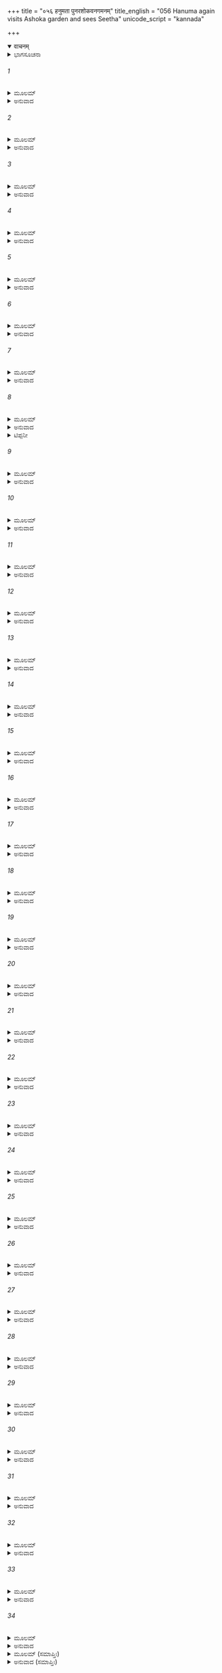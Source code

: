 +++
title = "०५६ हनुमता पुनरशोकवनगमनम्"
title_english = "056 Hanuma again visits Ashoka garden and sees Seetha"
unicode_script = "kannada"

+++
<details open><summary>वाचनम्</summary>

<div class="audioEmbed"  caption="श्रीराम-हरिसीताराममूर्ति-घनपाठिभ्यां वचनम्" src="https://archive.org/download/Ramayana-recitation-Sriram-harisItArAmamUrti-Ghanapaati-v2/Kanda_5/Kanda_5_SK-056-Hanuma_again_visits_Ashoka_garden_and_sees_Seetha.mp3"></div>
</details>



<details><summary>ಭಾಗಸೂಚನಾ</summary>

ಹನುಮಂತನು ಸೀತೆಯನ್ನು ಸಂದರ್ಶಿಸಿ ಕಿಷ್ಕಿಂಧೆಗೆ ಹಿಂದಿರುಗಿದುದು
</details>

###### 1


<details><summary>ಮೂಲಮ್</summary>

ತತಸ್ತಾಂ ಶಿಂಶಪಾಮೂಲೇ ಜಾನಕೀಂ ಪರ್ಯವಸ್ಥಿತಾಮ್ ।  
ಅಭಿವಾದ್ಯಾಬ್ರವೀದ್ಧಿಷ್ಟ್ಯಾ ಪಶ್ಯಾಮಿ ತ್ವಾಮಿಹಾಕ್ಷತಾಮ್ ॥
</details>

<details><summary>ಅನುವಾದ</summary>

ಬಳಿಕ ಹನುಮಂತನು ಶಿಂಶುಪಾವೃಕ್ಷದ ಬುಡದಲ್ಲಿ ಕುಳಿತಿದ್ದ ಜಾನಕಿಯ ಬಳಿಗೆ ಬಂದು ಪಾದಾಭಿವಂದನೆಯನ್ನು ಗೈದು - ಅಮ್ಮಾ! ದೈವಾನುಗ್ರಹದಿಂದ ಯಾವುದೇ ಅಪಾಯಕ್ಕೂ ಗುರಿಯಾಗದೆ ಕ್ಷೇಮವಾಗಿರುವ ನಿನ್ನನ್ನು ನೋಡುತ್ತಿದ್ದೇನೆ ಎಂದು ಹೊರಡಲನುವಾದನು.॥1॥
</details>

###### 2


<details><summary>ಮೂಲಮ್</summary>

ತತಸ್ತಂ ಪ್ರಸ್ಥಿತಂ ಸೀತಾ ವೀಕ್ಷಮಾಣಾ ಪುನಃ ಪುನಃ ।  
ಭರ್ತೃಸ್ನೇಹಾನ್ವಿತಂ ವಾಕ್ಯಂ ಹನೂಮಂತಮಭಾಷತ ॥
</details>

<details><summary>ಅನುವಾದ</summary>

ಹಾಗೆ ಹೊರಟುನಿಂತ ಹನುಮಂತನನ್ನು ಸೀತೆಯು ವಾತ್ಸಲ್ಯಪೂರ್ಣವಾದ ದೃಷ್ಟಿಯಿಂದ ಅಡಿಗಡಿಗೂ ನೋಡುತ್ತಾ ಪತಿಪ್ರೇಮ ಸೂಚಕವಾದ ಮಾತನ್ನು ಇಂತೆಂದಳು -॥2॥
</details>

###### 3


<details><summary>ಮೂಲಮ್</summary>

ಕಾಮಮಸ್ಯ ತ್ವಮೇವೈಕಃ ಕಾರ್ಯಸ್ಯ ಪರಿಸಾಧನೇ ।  
ಪರ್ಯಾಪ್ತಃ ಪರವೀರಘ್ನ ಯಶಸ್ಯಸ್ತೇ ಬಲೋದಯಃ ॥
</details>

<details><summary>ಅನುವಾದ</summary>

ಶತ್ರುಸಂಹಾರಕಾ! ನೀನೊಬ್ಬನೇ ಈ ಎಲ್ಲ ರಾಕ್ಷಸರನ್ನು ಸಂಹರಿಸಿ, ನನ್ನನ್ನು ವಿಮೋಚನೆಗೊಳಿಸಲು ಸಮರ್ಥನಾಗಿರುವೆ. ಇದರಿಂದ ಕೀರ್ತಿ ಪ್ರತಿಷ್ಠೆಗಳು ನಿನಗೇ ಸಿಗಬಹುದು. ಆದರೆ ಶ್ರೀರಾಮನಿಗೆ ಲಭಿಸಲಾರವು.॥3॥
</details>

###### 4


<details><summary>ಮೂಲಮ್</summary>

ಶರೈಃ ಸುಸಂಕುಲಾಂ ಕೃತ್ವಾ ಲಂಕಾಂ ಪರಬಲಾರ್ದನಃ ।  
ಮಾಂ ನಯೇದ್ಯದಿ ಕಾಕುತ್ಥಃ ತತ್ತಸ್ಯ ಸದೃಶಂ ಭವೇತ್ ॥
</details>

<details><summary>ಅನುವಾದ</summary>

ಅರಿವೀರ ಭಯಂಕರನಾದ ಶ್ರೀರಾಮನು ತನ್ನ ಬಾಣಗಳಿಂದ ಲಂಕೆಯನ್ನು ಅಲ್ಲೋಲ-ಕಲ್ಲೋಲವಾಗಿಸಿ, ನನ್ನನ್ನು ಕರೆದುಕೊಂಡು ಹೋದರೆ ಅದೇ ಅವನ ಪರಾಕ್ರಮಕ್ಕೆ ತಕ್ಕುದಾದುದು.॥4॥
</details>

###### 5


<details><summary>ಮೂಲಮ್</summary>

ತದ್ಯಥಾ ತಸ್ಯ ವಿಕ್ರಾಂತಮನುರೂಪಂ ಮಹಾತ್ಮನಃ ।  
ಭವೇದಾಹವಶೂರಸ್ಯ ತಥಾ ತ್ವಮುಪಪಾದಯ ॥
</details>

<details><summary>ಅನುವಾದ</summary>

ರಣಧೀರನಾದ, ಮಹಾತ್ಮನಾದ ಶ್ರೀರಾಮನ ಪರಾಕ್ರಮಕ್ಕೆ ಯೋಗ್ಯವಾದ ಕಾರ್ಯ ವಿಧಾನವನ್ನು ನೀನು ರೂಪಿಸಬೇಕು.
</details>

###### 6


<details><summary>ಮೂಲಮ್</summary>

ತದರ್ಥೋಪಹಿತಂ ವಾಕ್ಯಂ ಪ್ರಶ್ರಿತಂ ಹೇತುಸಂಹಿತಮ್ ।  
ನಿಶಮ್ಯ ಹನುಮಾಂಸ್ತಸ್ಯಾ ವಾಕ್ಯಮುತ್ತರಮಬ್ರವೀತ್ ॥
</details>

<details><summary>ಅನುವಾದ</summary>

ಅರ್ಥವತ್ತಾದ, ಸ್ನೇಹಯುಕ್ತವಾದ ಹಾಗೂ ಯುಕ್ತಿಯುಕ್ತವಾದ ಸೀತಾದೇವಿಯ ಮಾತುಗಳನ್ನು ಕೇಳಿ ಹನುಮಂತನು ಸಮಾಧಾನಕರವಾದ ಉತ್ತರವನ್ನು ನೀಡಿದನು.॥6॥
</details>

###### 7


<details><summary>ಮೂಲಮ್</summary>

ಕ್ಷಿಪ್ರಮೇಷ್ಯತಿ ಕಾಕುತ್ಸ್ಥೋಹರ್ಯೃಕ್ಷಪ್ರವರೈರ್ವೃತಃ ।  
ಯಸ್ತೇ ಯುಧಿ ವಿಜಿತ್ಯಾರೀನ್ ಶೋಕಂ ವ್ಯಪನಯಿಷ್ಯತಿ ॥
</details>

<details><summary>ಅನುವಾದ</summary>

ತಾಯೇ! ಕಪಿ-ಕರಡಿಗಳ ಸೈನ್ಯಕ್ಕೆ ಅಧಿಪತಿಯಾಗಿರುವ, ಹಾರುವವರಲ್ಲಿ ಶ್ರೇಷ್ಠನಾದ, ಸತ್ತ್ವಸಂಪನ್ನನಾದ ಸುಗ್ರೀವನು ನಿನ್ನ ವಿಮೋಚನೆಯ ಸಲುವಾಗಿ ದೃಢಪ್ರತಿಜ್ಞನಾಗಿರುವನು.॥7॥
</details>

###### 8


<details><summary>ಮೂಲಮ್</summary>

ಏವಮಾಶ್ವಾಸ್ಯ ವೈದೇಹೀಂ ಹನುಮಾನ್ ಮಾರುತಾತ್ಮಜಃ ।  
ಗಮನಾಯ ಮತಿಂ ಕೃತ್ವಾ ವೈದೇಹೀಮಭ್ಯವಾದಯತ್ ॥
</details>

<details><summary>ಅನುವಾದ</summary>

ವಾಯುಪುತ್ರನಾದ ಹನುಮಂತನು ಹೀಗೆ ಹೇಳಿ ವೈದೇಹಿಯನ್ನು ಸಮಾಧಾನಗೊಳಿಸಿ* ಹೊರಡಲು ಸಿದ್ಧನಾಗಿ ಪುನಃ ಸೀತೆಗೆ ಅಭಿವಾದನವನ್ನು ಮಾಡಿದನು.॥8॥
</details>

<details><summary>ಟಿಪ್ಪನೀ</summary>

* ಇಲ್ಲಿ ಶೋಕಾಕುಲೆಯಾದ ಸೀತಾದೇವಿಯನ್ನು ಸಮಾಧಾನಗೊಳಿಸಿ, ಅಲ್ಲಿ ವಿರಹಾತುರನಾದ ಶ್ರೀರಾಮನಿಗೆ ಸಮಾಧಾನಗೊಳಿಸುವ ಹನುಮಂತನು ನಿಜವಾಗಿ ಧನ್ಯಾತ್ಮನೇ ಸರಿ.
</details>

###### 9


<details><summary>ಮೂಲಮ್</summary>

ತತಃ ಸ ಕಪಿಶಾರ್ದೂಲಃ ಸ್ವಾಮಿಸಂದರ್ಶನೋತ್ಸು ಕಃ ।  
ಆರುರೋಹ ಗಿರಿಶ್ರೇಷ್ಠಮರಿಷ್ಟಮರಿಮರ್ದನಃ ॥
</details>

<details><summary>ಅನುವಾದ</summary>

ವೈದೇಹಿಯನ್ನು ನಮಸ್ಕರಿಸಿ, ಬಳಿಕ ಶ್ರೀರಾಮನ ದರ್ಶನಕ್ಕಾಗಿ ಕುತೂಹಲಿಯಾಗಿದ್ದ ಹನುಮಂತನು ಪುನಃ ಸಮುದ್ರದ ಮೇಲ್ಭಾಗದಿಂದ ಹಿಂದಿರುಗಲು ನಿಶ್ಚಯಿಸಿದನು. ಶತ್ರುಸೂದನಾದ ಹನುಮಂತನು ಅರಿಷ್ಟವೆಂಬ ಪರ್ವತವನ್ನು ಹತ್ತಿದನು. ॥9॥
</details>

###### 10


<details><summary>ಮೂಲಮ್</summary>

ತುಂಗಪದ್ಮಕಜುಷ್ಟಾಭಿರ್ನೀಲಾಭಿರ್ವನರಾಜಿಭಿಃ ।  
ಸೋತ್ತರೀಯಮಿವಾಂಭೋದೈಃ ಶೃಂಗಾಂತರವಿಲಂಬಿಭಿಃ ॥
</details>

<details><summary>ಅನುವಾದ</summary>

ಆ ಪರ್ವತವು ಎತ್ತರವಾದ ಪದ್ಮಕವೆಂಬ ವೃಕ್ಷಗಳಿಂದ ಕೂಡಿದ್ದು, ನೀಲವರ್ಣದ ವನಶ್ರೀಯಿಂದ ಶೋಭಿಸುತ್ತಿತ್ತು. ಅದರ ಶಿಖರಗಳ ನಡುವೆ ಜೋಲಾಡುತ್ತಿದ್ದ ಮೇಘಗಳಿಂದ ಅದು ಉತ್ತರೀಯವನ್ನು ಹೊದ್ದುಕೊಂಡಿದೆಯೋ ಎಂಬಂತೆ ಕಾಣುತ್ತಿತ್ತು.॥10॥
</details>

###### 11


<details><summary>ಮೂಲಮ್</summary>

ಬೋಧ್ಯಮಾನಮಿವ ಪ್ರೀತ್ಯಾ ದಿವಾಕರಕರೈಃ ಶುಭೈಃ ।  
ಉನ್ಮಿಷಂತಮಿವೋದ್ಧೂತೈರ್ಲೋಚನೈರಿವ ಧಾತುಭಿಃ ॥
</details>

<details><summary>ಅನುವಾದ</summary>

ಆ ಪರ್ವತದಲ್ಲಿ ಬಿದ್ದಿರುವ ಸೂರ್ಯರಶ್ಮಿಗಳು ಮಲಗಿದವನನ್ನು ಎಚ್ಚರಿಸುತ್ತಿರುವಂತೆ ಪರ್ವತವನ್ನು ಎಚ್ಚರಗೊಳಿಸುತ್ತಿತ್ತೊ ಎಂಬಂತಿತ್ತು. ಆ ಪರ್ವತದಲ್ಲಿ ಹೊಳೆಯುತ್ತಿದ್ದ ಗೈರಿಕಾದಿ ಧಾತುಗಳು, ಅದು ಕಣ್ಣುತೆರೆದು ನೋಡುತ್ತಿದೆಯೋ ಎಂಬಂತಿತ್ತು. ॥11॥
</details>

###### 12


<details><summary>ಮೂಲಮ್</summary>

ತೋಯೌಘನಿಃಸ್ವನೈರ್ಮಂದ್ರೈಃ ಪ್ರಾಧೀತಮಿವ ಪರ್ವತಮ್ ।  
ಪ್ರಗೀತಮಿವ ವಿಸ್ಪಷ್ಟೈರ್ನಾನಾಪ್ರಸ್ರವಣಸ್ವನೈಃ ॥
</details>

<details><summary>ಅನುವಾದ</summary>

ಅಲ್ಲಿದ್ದ ಚಿಲುಮೆಗಳಿಂದ ಹೊರಬರುತ್ತಿದ್ದ ಇಂಪಾದ ನಿನಾದವು ಪರ್ವತವೇನಾದರೂ ಗಾಯನಮಾಡುತ್ತಿದೆಯೋ ಎಂಬಂತಿತ್ತು. ॥12॥
</details>

###### 13


<details><summary>ಮೂಲಮ್</summary>

ದೇವದಾರುಭಿರತ್ಯುಚ್ಚೆರೂರ್ಧ್ವಬಾಹುಮಿವ ಸ್ಥಿತಮ್ ।  
ಪ್ರಪಾತಜಲನಿರ್ಘೋಷೈಃ ಪ್ರಾಕ್ರುಷ್ಟಮಿವ ಸರ್ವತಃ ॥
</details>

<details><summary>ಅನುವಾದ</summary>

ಎತ್ತರವಾಗಿ ಬೆಳೆದಿದ್ದ ದೇವದಾರು ವೃಕ್ಷಗಳಿಂದ, ಆ ಪರ್ವತವು ಕೈಗಳೆತ್ತಿ ತಪಸ್ಸು ಮಾಡುವಂತಿದ್ದ ಮುನಿಯಂತೆ ಕಾಣುತ್ತಿತ್ತು. ಅಲ್ಲಿದ್ದ ದೊಡ್ಡ-ದೊಡ್ಡ ಜಲಪಾತಗಳ ಭೋರ್ಗರೆಯುವ ಶಬ್ದಗಳನ್ನು ಕೇಳಿದರೆ, ಆ ಪರ್ವತವು ಗಟ್ಟಿಯಾಗಿ ಅರಚುತ್ತಿದೆಯೋ ಎಂಬಂತಿತ್ತು.॥13॥
</details>

###### 14


<details><summary>ಮೂಲಮ್</summary>

ವೇಪಮಾನಮಿವ ಶ್ಯಾಮೈಃ ಕಂಪಮಾನೈಃ ಶರದ್ವನೈಃ ।  
ವೇಣುಭಿರ್ಮಾರುತೋದ್ಧೂತೈಃ ಕೂಜಂತಮಿವ ಕೀಚಕೈಃ ॥
</details>

<details><summary>ಅನುವಾದ</summary>

ಪರ್ವತ ಸುತ್ತಲೂ ಶ್ಯಾಮಲ ವರ್ಣದ ಶರತ್ಕಾಲದಲ್ಲಿ ಸೊಂಪಾಗಿ ಬೆಳೆದಿದ್ದ ವನಗಳಿದ್ದವು. ಗಾಳಿಗೆ ಆ ವೃಕ್ಷಗಳು ಅಲುಗಾಡುತ್ತಿರುವಾಗ ಪರ್ವತವೇ ಕಂಪಿಸುತ್ತಿದೆ ಎಂಬಂತಿತ್ತು. ಪರ್ವತದಲ್ಲಿದ್ದ ಬಿದಿರಿನ ಮೇಳಿಗಳಿದ್ದು ಗಾಳಿಯಿಂದ ಅದರಿಂದ ಉಂಟಾದ ಧ್ವನಿಯು, ವೇಣುವಾದನ ಮಾಡುತ್ತಿದೆಯೋ ಎಂಬಂತಿತ್ತು.॥14॥
</details>

###### 15


<details><summary>ಮೂಲಮ್</summary>

ನಿಃಶ್ಚಸಂತಮಿವಾಮರ್ಷಾದ್ಘೋರೈರಾಶೀವಿಷೋತ್ತಮೈಃ ।  
ನೀಹಾರಕೃತಗಂಭೀರೈರ್ಧ್ಯಾಯಂತಮಿವ ಗಹ್ವರೈಃ ॥
</details>

<details><summary>ಅನುವಾದ</summary>

ಭಯಂಕರವಾದ ವಿಷಸರ್ಪಗಳು ಬುಸುಗುಟ್ಟುವುದನ್ನು ನೋಡಿದರೆ ಆ ಪರ್ವತವು ಕೋಪದಿಂದ ನಿಟ್ಟುಸಿರುಬಿಡುತ್ತಿದೆಯೋ ಎಂಬಂತಿತ್ತು. ಮಂಜಿನಿಂದ ಆವೃತವಾದ ಗಂಭೀರವಾದ ಗುಹೆಗಳಿಂದ ಅದು ಇಂದ್ರಿಯ ನಿಗ್ರಹಗೈದು ಧ್ಯಾನಮಗ್ನನಾದ ಮುನಿಯಂತೆ ಇತ್ತು.॥15॥
</details>

###### 16


<details><summary>ಮೂಲಮ್</summary>

ಮೇಘಪಾದನಿಭೈಃ ಪಾದೈಃ ಪ್ರಕ್ರಾಂತಮಿವ ಸರ್ವತಃ ।  
ಜೃಂಭಮಾಣಮಿವಾಕಾಶೇ ಶಿಖರೈರಭ್ರಶಾಲಿಭಿಃ ॥
</details>

<details><summary>ಅನುವಾದ</summary>

ಮೇಘಗಳ ಖಂಡಗಳಂತೆ ಕಾಣುತ್ತಿದ್ದ ಸಣ್ಣ-ಸಣ್ಣ ಶಿಖರಗಳಿಂದ ಆವೃತವಾಗಿದ್ದ ಆ ಪರ್ವತವು ಪ್ರಯಾಣ ಹೊರಟಿರುವಂತೆಯೇ ಕಾಣುತ್ತಿತ್ತು. ಮೇಘ-ಮಾಲೆಗಳನ್ನು ಧರಿಸಿದ್ದ ಶಿಖರಗಳಿಂದ ಕೂಡಿದ್ದ ಪರ್ವತವು ಆಕಳಿಸುತ್ತಾ ಮೈಮುರಿಯುತ್ತಿದೆಯೋ ಎಂಬಂತೆ ಕಾಣುತ್ತಿತ್ತು.॥16॥
</details>

###### 17


<details><summary>ಮೂಲಮ್</summary>

ಕೂಟೈಶ್ಚ ಬಹುಧಾಕೀರ್ಣೈಃ ಶೋಭಿತಂ ಬಹುಕಂದರೈಃ ।  
ಸಾಲತಾಲಾಶ್ವಕರ್ಣೈಶ್ಚ ವಂಶೈಶ್ಚ ಬಹುಭಿರ್ವೃತಮ್ ॥
</details>

<details><summary>ಅನುವಾದ</summary>

ಆ ಪರ್ವತವು ಅನೇಕ ಶಿಖರಗಳಿಂದ, ಗುಹೆಗಳಿಂದ ಶೋಭಿಸುತ್ತಿತ್ತು. ಅದು ಸಾಲವೃಕ್ಷಗಳಿಂದಲೂ, ತಾಳೆಮರಗಳಿಂದಲೂ, ಬಿಳಿಮತ್ತೀ ಮರಗಳಿಂದಲೂ, ಬಿದಿರು ಮೆಳೆಗಳಿಂದಲೂ, ವ್ಯಾಪ್ತವಾಗಿತ್ತು.॥17॥
</details>

###### 18


<details><summary>ಮೂಲಮ್</summary>

ಲತಾವಿತಾನೈರ್ವಿತತೈಃ ಪುಷ್ಪವದ್ಭಿರಲಂಕೃತಮ್ ।  
ನಾನಾಮೃಗಗಣಾಕೀರ್ಣಂ ಧಾತುನಿಷ್ಯಂದಭೂಷಿತಮ್ ।  
ಬಹುಪ್ರಸ್ರವಣೋಪೇತಂ ಶಿಲಾಸಂಚಯಸಂಕಟಮ್ ॥
</details>

<details><summary>ಅನುವಾದ</summary>

ಎಲ್ಲ ಕಡೆಗಳಲ್ಲಿ ಪುಷ್ಪಲತೆಗಳಿಂದ ಸಮಲಂಕೃತವಾಗಿತ್ತು. ಆ ಗಿರಿಯು ವಿವಿಧ ಮೃಗಗಳ ಗುಂಪುಗಳಿಂದಲೂ, ಗೈರಿಕಾದಿ ಧಾತುಗಳ ಸ್ರಾವದಿಂದ ಒಪ್ಪುತ್ತಿತ್ತು. ಅಲ್ಲಲ್ಲಿ ಅನೇಕ ಜಲಪಾತಗಳಿಂದ ಶೋಭಿಸಸುತ್ತಿದ್ದು, ರಾಶಿ-ರಾಶಿ ಬಿದ್ದಿದ್ದ ಕಲ್ಲುಬಂಡೆಗಳಿಂದ ಕೂಡಿತ್ತು.॥18॥
</details>

###### 19


<details><summary>ಮೂಲಮ್</summary>

ಮಹರ್ಷಿಯಕ್ಷಗಂಧರ್ವಕಿಂನರೋರಗಸೇವಿತಮ್ ।  
ಲತಾಪಾದಪಸಂಬಾಧಂ ಸಿಂಹಾಧ್ಯುಷಿತಕಂದರಮ್ ॥
</details>

<details><summary>ಅನುವಾದ</summary>

ಮಹರ್ಷಿಗಳಿಂದ, ಯಕ್ಷರಿಂದ, ಗಂಧರ್ವ-ಕಿನ್ನರ-ನಾಗ ಇವರುಗಳಿಂದ ಅದು ಸೇವಿಸಲ್ಪಡುತ್ತಿತ್ತು. ಲತಾವೃಕ್ಷಗಳ ಸಮುದಾಯಗಳಿಂದ ಶೋಭಿಸುತ್ತಿತ್ತು. ಆ ಪರ್ವತದ ಗುಹೆಗಳಲ್ಲಿ ಸಿಂಹಗಳು ವಾಸವಾಗಿದ್ದವು.॥19॥
</details>

###### 20


<details><summary>ಮೂಲಮ್</summary>

ವ್ಯಾಘ್ರಸಂಘಸಮಾಕೀರ್ಣಂ ಸ್ವಾದುಮೂಲಫಲದ್ರುಮಮ್ ॥
</details>

<details><summary>ಅನುವಾದ</summary>

ದೊಡ್ಡದಾದ ಹುಲಿಗಳ ಗುಂಪಿನಿಂದ ಅದು ಕೂಡಿದ್ದಿತು. ರುಚಿಕರವಾದ ಗೆಡ್ಡೆ-ಗೆಣಸುಗಳೂ, ಫಲ ವೃಕ್ಷಗಳೂ ಇದ್ದವು. ॥20॥
</details>

###### 21


<details><summary>ಮೂಲಮ್</summary>

ತಮಾರು ರೋಹ ಹನುಮಾನ್ ಪರ್ವತಂ ಪ್ಲವಗೋತ್ತಮಃ ।  
ರಾಮದರ್ಶನಶೀಘ್ರೇಣ ಪ್ರಹರ್ಷೇಣಾಭಿಚೋದಿತಃ ॥
</details>

<details><summary>ಅನುವಾದ</summary>

ಸೀತಾದರ್ಶನ ಶುಭವಾರ್ತೆಯನ್ನು, ಅವಳ ಸಂದೇಶವನ್ನು ಶ್ರೀರಾಮನಿಗೆ ಮುಟ್ಟಿಸಲು ಆತುರನಾದ ವಾಯುನಂದನ ಹನುಮಂತನು ಆ ಅರಿಷ್ಟ ಗಿರಿಯನ್ನು ಹತ್ತಿದನು.॥21॥
</details>

###### 22


<details><summary>ಮೂಲಮ್</summary>

ತೇನ ಪಾದತಲಾಕ್ರಾಂತಾ ರಮ್ಯೇಷು ಗಿರಿಸಾನುಷು ।  
ಸಘೋಷಾಃ ಸಮಶೀರ್ಯಂತ ಶಿಲಾಶ್ಚೂರ್ಣೀಕೃತಾಸ್ತತಃ ॥
</details>

<details><summary>ಅನುವಾದ</summary>

ರಮ್ಯವಾದ ಆ ಪರ್ವತ ಶಿಖರದಲ್ಲಿ ಮಾರುತಿಯು ತನ್ನ ಕಾಲನ್ನಿಟ್ಟಾಕ್ಷಣವೇ ಅಲ್ಲಿದ್ದ ದೊಡ್ಡ ಬಂಡೆಕಲ್ಲುಗಳು ಚಟ-ಚಟಾ ಎಂಬ ಭಾರೀ ಶಬ್ದಗಳನ್ನು ಮಾಡುತ್ತಾ ನುಚ್ಚು-ನೂರಾಗಿ ಹೋದುವು.॥22॥
</details>

###### 23


<details><summary>ಮೂಲಮ್</summary>

ಸ ತಮಾರುಹ್ಯ ಶೈಲೇಂದ್ರಂ ವ್ಯವರ್ಧತ ಮಹಾಕಪಿಃ ।  
ದಕ್ಷಿಣಾದುತ್ತರಂ ಪಾರಂ ಪ್ರಾರ್ಥಯನ್ ಲವಣಾಂಭಸಃ ॥
</details>

<details><summary>ಅನುವಾದ</summary>

ವೀರನಾದ ಆ ವಾಯುನಂದನನು ಪರ್ವತವನ್ನು ಹತ್ತಿದ ಬಳಿಕ, ದಕ್ಷಿಣ ದಿಕ್ಕಿನಿಂದ ಉತ್ತರಕ್ಕೆ ಹೋಗಲು ಬಯಸಿ ತನ್ನ ಶರೀರವನ್ನು ಬೃಹದಾಕಾರವಾಗಿ ಬೆಳೆಸಿದನು.॥23॥
</details>

###### 24


<details><summary>ಮೂಲಮ್</summary>

ಅಧಿರುಹ್ಯ ತತೋ ವೀರಃ ಪರ್ವತಂ ಪವನಾತ್ಮಜಃ ।  
ದದರ್ಶ ಸಾಗರಂ ಭೀಮಂ ಮೀನೋರಗನಿಷೇವಿತಮ್ ॥
</details>

<details><summary>ಅನುವಾದ</summary>

ಪರ್ವತದಲ್ಲಿ ಹತ್ತಿನಿಂದ ಮಾರುತಿಯು ಇದಿರ್ಗಡೆ ಇರುವ ಮೀನುಗಳಿಂದಲೂ, ಸರ್ಪಗಳಿಂದಲೂ ಕೂಡಿದ ಭಯಂಕರವಾದ ಸಮುದ್ರವನ್ನು ನೋಡಿದನು.॥24॥
</details>

###### 25


<details><summary>ಮೂಲಮ್</summary>

ಸ ಮಾರುತ ಇವಾಕಾಶಂ ಮಾರುತಸ್ಯಾತ್ಮಸಂಭವಃ ।  
ಪ್ರಪೇದೇ ಹರಿಶಾರ್ದೂಲೋ ದಕ್ಷಿಣಾದುತ್ತರಾಂ ದಿಶಮ್ ॥
</details>

<details><summary>ಅನುವಾದ</summary>

ವಾಯುಸುತನಾದ ಆ ಕಪಿವರನು ಆಕಾಶಮಾರ್ಗವಾಗಿ ದಕ್ಷಿಣದಿಂದ ಉತ್ತರಕ್ಕೆ ವಾಯುವೇಗದಿಂದ ಹೊರಟನು.॥25॥
</details>

###### 26


<details><summary>ಮೂಲಮ್</summary>

ಸ ತದಾ ಪೀಡಿತಸ್ತೇನ ಕಪಿನಾ ಪರ್ವತೋತ್ತಮಃ ।  
ರರಾಸ ಸಹ ತೈರ್ಭೂತೈಃ ಪ್ರವಿಶನ್ ವಸುಧಾತಲಮ್ ।  
ಕಂಪಮಾನೈಶ್ಚ ಶಿಖರೈಃ ಪತದ್ಭಿರಪಿ ಚ ದ್ರುಮೈಃ ॥
</details>

<details><summary>ಅನುವಾದ</summary>

ಆಗ ಆ ಅರಿಷ್ಟಾದ್ರಿಯು, ಹನುಮಂತನ ಪಾದಾಘಾತದಿಂದಾಗಿ ಅಲ್ಲಿದ್ದ ವಿಧ-ವಿಧವಾದ ಪ್ರಾಣಿಗಳೊಡನೆ ಆ ಪರ್ವತವು ಬೊಬ್ಬಿರಿಯುತ್ತಾ ಭೂಮಿಯೊಳಗೆ ಸೇರಿಹೋಯಿತು. ಅಲ್ಲಾಡುತ್ತಿದ್ದ ಶಿಖರಗಳಿಂದಲೂ, ಬುಡಮೇಲಾಗಿ ಬೀಳುತ್ತಿದ್ದ ಮಹಾವೃಕ್ಷಗಳಿಂದಲೂ, ಭಾರೀ ಶಬ್ದಮಾಡುತ್ತಾ ಆ ಪರ್ವತವು ಭೂಮಿ ಸಮವಾಯಿತು.॥26॥
</details>

###### 27


<details><summary>ಮೂಲಮ್</summary>

ತಸ್ಯೋರುವೇಗೋನ್ಮಥಿತಾಃ ಪಾದಪಾಃ ಪುಷ್ಪಶಾಲಿನಃ ।  
ನಿಪೇತುರ್ಭೂತಲೇ ರುಗ್ಣಾಃ ಶಕ್ರಾಯುಧಹತಾ ಇವ ॥
</details>

<details><summary>ಅನುವಾದ</summary>

ಹನುಮಂತನ ಭಾರೀ ವೇಗದಿಂದಾಗಿ ವಿನಾಶಗೊಂಡ ಪುಷ್ಪಯುಕ್ತ ವೃಕ್ಷಗಳು, ಇಂದ್ರನ ವಜ್ರಾಯುಧದಿಂದ ತುಂಡರಿಸಲ್ಪಟ್ಟು ಕೆಳಗೆ ಬೀಳುವ ಪರ್ವತಗಳಂತೆ ಕೆಳಗುರುಳಿದವು.॥27॥
</details>

###### 28


<details><summary>ಮೂಲಮ್</summary>

ಕಂದರೋದರಸಂಸ್ಥಾನಾಂ ಪೀಡಿತಾನಾಂ ಮಹೌಜಸಾಮ್ ।  
ಸಿಂಹಾನಾಂ ನಿನದೋ ಭೀಮೋ ನಭೋ ಭಿಂದನ್ ಹಿ ಶುಶ್ರುವೇ ॥
</details>

<details><summary>ಅನುವಾದ</summary>

ಆ ಪರ್ವತದ ಗುಹೆಗಳಲ್ಲಿ ವಾಸವಾಗಿದ್ದ ಮಹಾಪರಾಕ್ರಮವುಳ್ಳ ಸಿಂಹಗಳು, ಹನುಮಂತನ ಪದತಲ ಸಂಘಟನದಿಂದ ಪೀಡಿಸಲ್ಪಟ್ಟು, ಮಾಡಿದ ಘೋರನಿನಾದವು ಆಕಾಶವನ್ನೇ ಸೀಳಿಬಿಡುವುದೋ ಎಂಬಂತೆ ಕೇಳಿಸುತ್ತಿತ್ತು.॥28॥
</details>

###### 29


<details><summary>ಮೂಲಮ್</summary>

ಸ್ರಸ್ತವ್ಯಾವಿದ್ಧವಸನಾ ವ್ಯಾಕುಲೀಕೃತಭೂಷಣಾಃ ।  
ವಿದ್ಯಾಧರ್ಯಃ ಸಮುತ್ಪೇತುಃ ಸಹಸಾ ಧರಣೀಧರಾತ್ ॥
</details>

<details><summary>ಅನುವಾದ</summary>

ಅಂತಹ ಘೋರವಾದ ಶಬ್ದದಿಂದ ಭಯಗೊಂಡು, ಅಸ್ತವ್ಯಸ್ತವಾಗಿದ್ದ ವಸ್ತ್ರಗಳಿಂದ, ಚದುರಿಹೋದ ಆಭರಣಗಳಿಂದ ಕೂಡಿದ್ದ ವಿದ್ಯಾಧರ ಸ್ತ್ರೀಯರು ಒಡನೆಯೇ ಪರ್ವತದಿಂದ ಮೇಲಕ್ಕೆ ಹಾರಿಹೋದರು.॥29॥
</details>

###### 30


<details><summary>ಮೂಲಮ್</summary>

ಅತಿಪ್ರಮಾಣಾ ಬಲಿನೋ ದೀಪ್ತಜಿಹ್ವಾ ಮಹಾವಿಷಾಃ ।  
ನಿಪೀಡಿತಶಿರೋಗ್ರೀವಾ ವ್ಯವೇಷ್ಟಂತ ಮಹಾಹಯಃ ॥
</details>

<details><summary>ಅನುವಾದ</summary>

ಭಾರೀ ಗಾತ್ರವುಳ್ಳ, ಬಲಿಷ್ಠವಾಗಿದ್ದ, ಥಳಥಳಿಸುತ್ತಿದ್ದ ನಾಲಿಗೆಗಳನ್ನೂ, ಮಹಾವಿಷವನ್ನು ಹೊಂದಿದ್ದ ಮಹಾಸರ್ಪಗಳು, ಜಜ್ಜಿಹೋದ ತಲೆಗಳಿಂದ ಕೂಡಿ ಸಂಕಟಪಡುತ್ತಿದ್ದು ಹೊರಳಾಡುತ್ತಿದ್ದವು.॥30॥
</details>

###### 31


<details><summary>ಮೂಲಮ್</summary>

ಕಿನ್ನರೋರಗಗಂಧರ್ವಯಕ್ಷವಿದ್ಯಾಧರಾಸ್ತದಾ ।  
ಪೀಡಿತಂ ತಂ ನಗವರಂ ತ್ಯಕ್ತ್ವಾ ಗಗನಮಾಸ್ಥಿತಾಃ ॥
</details>

<details><summary>ಅನುವಾದ</summary>

ಅಲ್ಲಿ ವಾಸಮಾಡುತ್ತಿದ್ದ ಕಿನ್ನರರೂ, ಉರಗರು, ಗಂಧವರ್ವರೂ, ಯಕ್ಷ, ವಿದ್ಯಾಧರರೆಲ್ಲರೂ ಹನುಮಂತನ ಹೆಜ್ಜೆಯ ತುಳಿತದಿಂದ ಪೀಡಿಸಲ್ಪಟ್ಟ ಪರ್ವತವನ್ನು ತ್ಯಜಿಸಿ ಆಕಾಶವನ್ನು ಸೇರಿದರು.॥31॥
</details>

###### 32


<details><summary>ಮೂಲಮ್</summary>

ಸ ಚ ಭೂಮಿಧರಃ ಶ್ರೀಮಾನ್ ಬಲಿನಾ ತೇನ ಪೀಡಿತಃ ।  
ಸವೃಕ್ಷಶಿಖರೋದಗ್ರಃ ಪ್ರವಿವೇಶ ರಸಾತಲಮ್ ॥
</details>

<details><summary>ಅನುವಾದ</summary>

ಮಹಾಬಲಶಾಲಿಯಾದ ಹನುಮಂತನ ಪಾದಾಘಾತದಿಂದ ಆ ಮಹಾಪರ್ವತವು ದೊಡ್ಡ ವೃಕ್ಷಗಳೊಂದಿಗೆ, ಎತ್ತರವಾದ ಶಿಖರಗಳೊಂದಿಗೆ ರಸಾತಳಕ್ಕೆ ಸೇರಿಹೋಯಿತು.॥32॥
</details>

###### 33


<details><summary>ಮೂಲಮ್</summary>

ದಶಯೋಜನವಿಸ್ತಾರಸ್ತ್ರಿಂಶದ್ಯೋಜನಮುಚ್ಛ್ರಿತಃ ।  
ಧರಣ್ಯಾಂ ಸಮತಾಂ ಯಾತಃ ಸ ಬಭೂವ ಧರಾಧರಃ ॥
</details>

<details><summary>ಅನುವಾದ</summary>

ಹತ್ತು ಯೋಜನೆಗಳಷ್ಟು ವಿಸ್ತಾರವಾಗಿಯೂ, ಮೂವತ್ತು ಯೋಜನೆಗಳು ಎತ್ತರವಾಗಿದ್ದ ಆ ಅರಿಷ್ಟಪರ್ವತವು ಪಾತಾಳಕ್ಕೆ ಕುಸಿದು ನೆಲಸಮವಾಯಿತು.॥33॥
</details>

###### 34


<details><summary>ಮೂಲಮ್</summary>

ಸ ಲಿಲಂಘಯಿಷುರ್ಭೀಮಂ ಸಲೀಲಂ ಲವಣಾರ್ಣವಮ್ ।  
ಕಲ್ಲೋಲಾಸ್ಫಾಲವೇಲಾಂತಮುತ್ಪಪಾತ ನಭೋ ಹರಿಃ ॥
</details>

<details><summary>ಅನುವಾದ</summary>

ತೀರಗಳನ್ನು ತನ್ನ ತರಂಗಗಳಿಂದ ಸತತವಾಗಿ ಬಡಿಯುತ್ತಾ, ಭಯಂಕರವಾಗಿದ್ದ ಆ ಲವಣ ಸಮುದ್ರವನ್ನು ಲೀಲಾಜಾಲವಾಗಿ ದಾಟಲಪೇಕ್ಷಿಸಿ ವಾನರೋತ್ತಮ ಹನುಮಂತನು ಆಗಸಕ್ಕೆ ಹಾರಿದನು.॥34॥
</details>

<details><summary>ಮೂಲಮ್ (ಸಮಾಪ್ತಿಃ)</summary>

ಇತ್ಯಾರ್ಷೇ ಶ್ರೀಮದ್ರಾಮಾಯಣೇ ವಾಲ್ಮೀಕೀಯೇ ಆದಿಕಾವ್ಯೇ ಸುಂದರಕಾಂಡೇ ಷಟ್ಪಂಚಾಶಃ ಸರ್ಗಃ ॥ 56 ॥
</details>

<details><summary>ಅನುವಾದ (ಸಮಾಪ್ತಿಃ)</summary>

ಮಹರ್ಷಿವಾಲ್ಮೀಕಿ ವಿರಚಿತ ಆದಿಕಾವ್ಯವಾದ ಶ್ರೀಮದ್ರಾಮಾಯಣದ ಸುಂದರಕಾಂಡದಲ್ಲಿ ಐವತ್ತಾರನೆಯ ಸರ್ಗವು ಮುಗಿಯಿತು.
</details>
